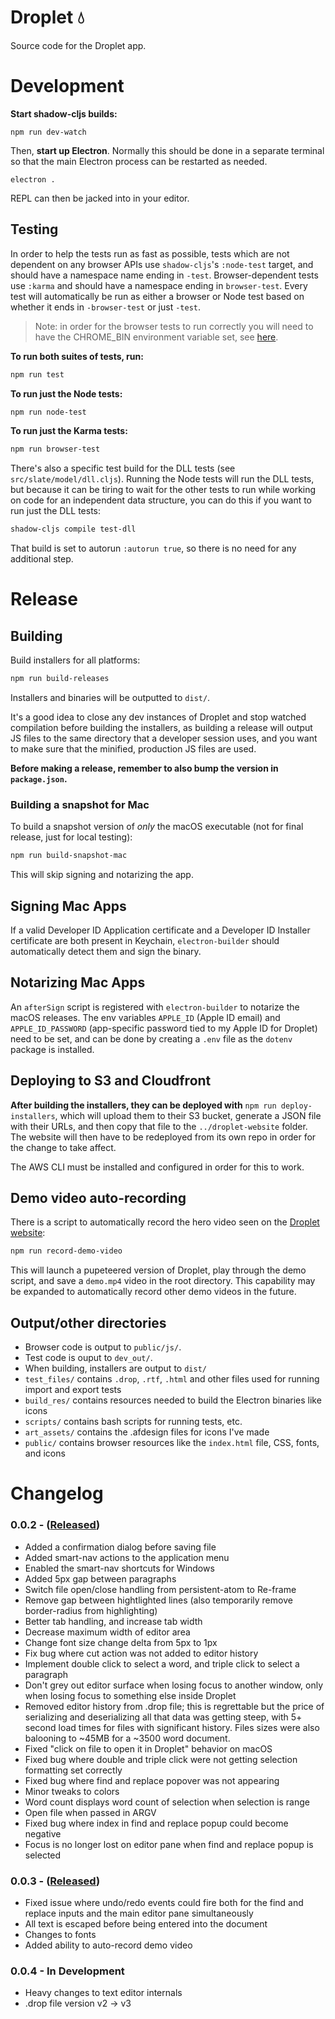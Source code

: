# Droplet 💧

Source code for the Droplet app.

<!-- TODO: would be good to update the below with a feature-list, or better yet a list of what makes Droplet a technically interesting project. -->
<!-- # Status

- Rich text formatting: _italics_, __bold__, `h1` and `h2` headings, bulleted and numbered lists. In place but not yet implemented: <ins>underlining</ins>, ~~strikethrough~~.
- Common text editing shortcuts: ⌥+→ / ⌥+← to jump between words, ⌘+→ / ⌘+← to jump to start/end of line, etc.
- Full undo and redo
- Copy and paste (plain text supported to and from Droplet to other apps; rich text currently only supported Droplet-to-Droplet)
- Find and replace
- A rich "interceptor" system for handling shortcuts and editor actions in an easily-extensible manner
- A fully-immutable document model, which means __tests__! Rich text editors are finnicky and full of edges cases, and being able to trivially unit test any editor action in isolation is a life saver.
- Some fancy-pants completions, like completing -- to an em dash and auto-surrounding parens and quotations.

More details on the structure of the editor in `src/slate/README.md`. -->

# Development

**Start shadow-cljs builds:**

```
npm run dev-watch
```

Then, **start up Electron**. Normally this should be done in a separate terminal so that the main Electron process can be restarted as needed.

```
electron .
```

REPL can then be jacked into in your editor.

## Testing

In order to help the tests run as fast as possible, tests which are not dependent on any browser APIs use `shadow-cljs`'s `:node-test` target, and should have a namespace name ending in `-test`. Browser-dependent tests use `:karma` and should have a namespace ending in `browser-test`. Every test will automatically be run as either a browser or Node test based on whether it ends in `-browser-test` or just `-test`.

> Note: in order for the browser tests to run correctly you will need to have the CHROME_BIN environment variable set, see [here](https://github.com/karma-runner/karma-chrome-launcher/issues/62).

__To run both suites of tests, run:__

```bash
npm run test
```

__To run just the Node tests:__

```bash
npm run node-test
```

__To run just the Karma tests:__

```bash
npm run browser-test
```

There's also a specific test build for the DLL tests (see `src/slate/model/dll.cljs`). Running the Node tests will run the DLL tests, but because it can be tiring to wait for the other tests to run while working on code for an independent data structure, you can do this if you want to run just the DLL tests:

```bash
shadow-cljs compile test-dll
```

That build is set to autorun `:autorun true`, so there is no need for any additional step.

# Release


## Building
Build installers for all platforms:

```bash
npm run build-releases
```

Installers and binaries will be outputted to `dist/`.

It's a good idea to close any dev instances of Droplet and stop watched compilation before building the installers, as building a release will output JS files to the same directory that a developer session uses, and you want to make sure that the minified, production JS files are used.

**Before making a release, remember to also bump the version in `package.json`.**

### Building a snapshot for Mac

To build a snapshot version of _only_ the macOS executable (not for final release, just for local testing):

```bash
npm run build-snapshot-mac
```

This will skip signing and notarizing the app.

## Signing Mac Apps

If a valid Developer ID Application certificate and a Developer ID Installer certificate are both present in Keychain, `electron-builder` should automatically detect them and sign the binary. 

## Notarizing Mac Apps

An `afterSign` script is registered with `electron-builder` to notarize the macOS releases. The env variables `APPLE_ID` (Apple ID email) and `APPLE_ID_PASSWORD` (app-specific password tied to my Apple ID for Droplet) need to be set, and can be done by creating a `.env` file as the `dotenv` package is installed.

## Deploying to S3 and Cloudfront
__After building the installers, they can be deployed with__ `npm run deploy-installers`, which will upload them to their S3 bucket, generate a JSON file with their URLs, and then copy that file to the `../droplet-website` folder. The website will then have to be redeployed from its own repo in order for the change to take affect.

The AWS CLI must be installed and configured in order for this to work.

## Demo video auto-recording

There is a script to automatically record the hero video seen on the [Droplet website](https://dropletwriter.com):

```bash
npm run record-demo-video
```

This will launch a pupeteered version of Droplet, play through the demo script, and save a `demo.mp4` video in the root directory. This capability may be expanded to automatically record other demo videos in the future.

## Output/other directories

- Browser code is output to `public/js/`.
- Test code is ouput to `dev_out/`.
- When building, installers are output to `dist/`
- `test_files/` contains `.drop`, `.rtf`, `.html` and other files used for running import and export tests
- `build_res/` contains resources needed to build the Electron binaries like icons
- `scripts/` contains bash scripts for running tests, etc.
- `art_assets/` contains the .afdesign files for icons I've made
- `public/` contains browser resources like the `index.html` file, CSS, fonts, and icons

# Changelog

### 0.0.2 - ([Released](https://github.com/StarScape/droplet2/releases/tag/v0.0.2))

- Added a confirmation dialog before saving file
- Added smart-nav actions to the application menu
- Enabled the smart-nav shortcuts for Windows
- Added 5px gap between paragraphs
- Switch file open/close handling from persistent-atom to Re-frame
- Remove gap between hightlighted lines (also temporarily remove border-radius from highlighting)
- Better tab handling, and increase tab width
- Decrease maximum width of editor area
- Change font size change delta from 5px to 1px
- Fix bug where cut action was not added to editor history
- Implement double click to select a word, and triple click to select a paragraph
- Don't grey out editor surface when losing focus to another window, only when losing focus to something else inside Droplet
- Removed editor history from .drop file; this is regrettable but the price of serializing and deserializing all that data was getting steep, with 5+ second load times for files with significant history. Files sizes were also balooning to ~45MB for a ~3500 word document.
- Fixed "click on file to open it in Droplet" behavior on macOS
- Fixed bug where double and triple click were not getting selection formatting set correctly
- Fixed bug where find and replace popover was not appearing
- Minor tweaks to colors
- Word count displays word count of selection when selection is range
- Open file when passed in ARGV
- Fixed bug where index in find and replace popup could become negative
- Focus is no longer lost on editor pane when find and replace popup is selected

### 0.0.3 - ([Released](https://github.com/StarScape/droplet2/releases/tag/v0.0.3))

- Fixed issue where undo/redo events could fire both for the find and replace inputs and the main editor pane simultaneously
- All text is escaped before being entered into the document
- Changes to fonts
- Added ability to auto-record demo video

### 0.0.4 - In Development

- Heavy changes to text editor internals
- .drop file version v2 -> v3
